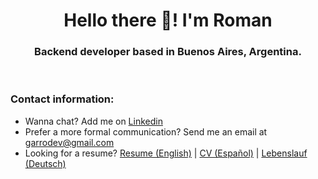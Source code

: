 <h1 align="center">Hello there 👋!  I'm Roman</h1>
<h3 align="center">Backend developer based in Buenos Aires, Argentina.</h3>
<br>


### Contact information:
  - Wanna chat? Add me on [Linkedin](https://www.linkedin.com/in/garroroman/)
  - Prefer a more formal communication? Send me an email at garrodev@gmail.com
  - Looking for a resume? [Resume (English)](cv_en.pdf) | [CV (Español)](cv_es.pdf) | [Lebenslauf (Deutsch)](cv_de.pdf)
